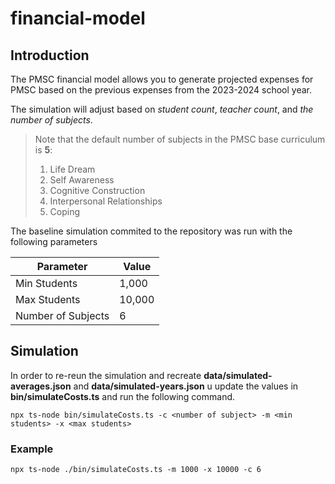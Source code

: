 
# financial-model
## Introduction
The PMSC financial model allows you to generate projected expenses for PMSC based on the previous
expenses from the 2023-2024 school year.  

The simulation will adjust based on *student count*, *teacher count*, and *the number of subjects*.
> Note that the default number of subjects in the PMSC base curriculum is **5**:
> 1. Life Dream
> 2. Self Awareness
> 3. Cognitive Construction
> 4. Interpersonal Relationships
> 5. Coping

The baseline simulation commited to the repository was run with the following parameters

| Parameter          | Value  |
|--------------------|--------|
| Min Students       | 1,000  |
| Max Students       | 10,000 |
| Number of Subjects | 6      |

## Simulation
In order to re-reun the simulation and recreate **data/simulated-averages.json** and **data/simulated-years.json** u
update the values in **bin/simulateCosts.ts** and run the following command.

`npx ts-node bin/simulateCosts.ts -c <number of subject> -m <min students> -x <max students>`

### Example

`npx ts-node ./bin/simulateCosts.ts -m 1000 -x 10000 -c 6`
